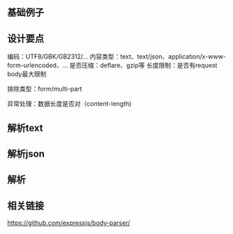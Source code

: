 ## 基础例子

## 设计要点

编码：UTF8/GBK/GB2312/...
内容类型：text、text/json、application/x-www-form-urlencoded、...
是否压缩：deflare、gzip等
长度限制：是否有request body最大限制

排除类型：form/multi-part

异常处理：数据长度是否对（content-length)

## 解析text

## 解析json

## 解析


## 相关链接

https://github.com/expressjs/body-parser/

